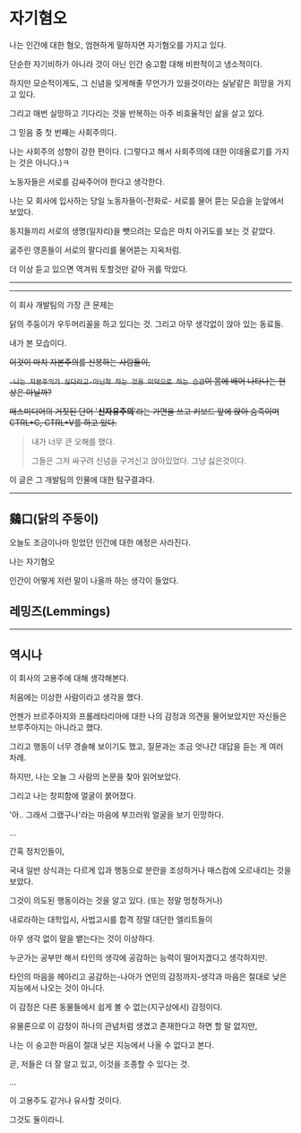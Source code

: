 자기혐오
===

나는 인간에 대한 혐오, 엄현하게 말하자면 자기혐오를 가지고 있다.

단순한 자기비하가 아니라 것이 아닌 인간 숭고함 대해 비판적이고 냉소적이다.

하지만 모순적이게도, 그 신념을 잊게해줄 무언가가 있을것이라는 실낱같은 희망을 가지고 있다.

그리고 매번 실망하고 기다리는 것을 반복하는 아주 비효율적인 삶을 살고 있다.

그 믿음 중 첫 번째는 사회주의다.

나는 사회주의 성향이 강한 편이다. (그렇다고 해서 사회주의에 대한 이데올로기를 가지는 것은 아니다.)ㅋ

노동자들은 서로를 감싸주어야 한다고 생각한다.

나는 모 회사에 입사하는 당일 노동자들이-전화로- 서로를 물어 뜯는 모습을 눈앞에서 보았다.

동지들끼리 서로의 생명(일자리)을 뺏으려는 모습은 마치 아귀도를 보는 것 같았다.

굶주린 영혼들이 서로의 팔다리를 물어뜯는 지옥처럼.

더 이상 듣고 있으면 역겨워 토할것만 같아 귀를 막았다.

---



---

이 회사 개발팀의 가장 큰 문제는

닭의 주둥이가 우두머리꼴을 하고 있다는 것. 그리고 아무 생각없이 앉아 있는 동료들.

내가 본 모습이다.

<s>이것이 마치 자본주의를 신봉하는 사람들이,

`-나는 자본주의가 싫다라고-아닌척 하는 것을 미덕으로 하는 습관`이 몸에 배어 나타나는 현상은 아닐까?

매스미디어의 거짓된 단어 '**신자유주의**'라는 가면을 쓰고 키보드 앞에 앉아 숨죽이며 CTRL+C, CTRL+V를 하고 있다.</s>

> 내가 너무 큰 오해를 했다.
>
> 그들은 그저 싸구려 신념을 구겨신고 앉아있었다. 그냥 싫은것이다.

이 글은 그 개발팀의 인물에 대한 탐구결과다.

---

##  鷄口(닭의 주둥이)

오늘도 조금이나마 믿었던 인간에 대한 애정은 사라진다.

나는 자기혐오

인간이 어떻게 저런 말이 나올까 하는 생각이 들었다.



## 레밍즈(Lemmings)

---

## 역시나

이 회사의 고용주에 대해 생각해본다.

처음에는 이상한 사람이라고 생각을 했다.

언젠가 브르주아지와 프롤레타리아에 대한 나의 감정과 의견을 물어보았지만 자신들은 브루주아지는 아니라고 했다.

그리고 행동이 너무 경솔해 보이기도 했고, 질문과는 조금 엇나간 대답을 듣는 게 여러 차례.

하지만, 나는 오늘 그 사람의 논문을 찾아 읽어보았다.

그리고 나는 창피함에 얼굴이 붉어졌다.

'아.. 그래서 그랬구나'라는 마음에 부끄러워 얼굴을 보기 민망하다.

...

간혹 정치인들이,

국내 일반 상식과는 다르게 입과 행동으로 분란을 조성하거나 매스컴에 오르내리는 것을 보았다.

그것이 의도된 행동이라는 것을 알고 있다. (또는 정말 멍청하거나)

내로라하는 대학입시, 사법고시를 합격 정말 대단한 엘리트들이

아무 생각 없이 말을 뱉는다는 것이 이상하다.

누군가는 공부만 해서 타인의 생각에 공감하는 능력이 떨어지겠다고 생각하지만.

타인의 마음을 헤아리고 공감하는-나아가 연민의 감정까지-생각과 마음은 절대로 낮은 지능에서 나오는 것이 아니다.

이 감정은 다른 동물들에서 쉽게 볼 수 없는(지구상에서) 감정이다.

유물론으로 이 감정이 하나의 관념처럼 생겼고 존재한다고 하면 할 말 없지만,

나는 이 숭고한 마음이 절대 낮은 지능에서 나올 수 없다고 본다.

곧, 저들은 더 잘 알고 있고, 이것을 조종할 수 있다는 것.

...

이 고용주도 같거나 유사할 것이다.

그것도 둘이라니.


